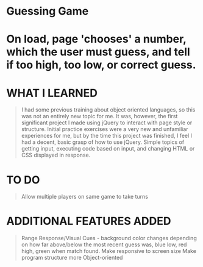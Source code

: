 # Guessing Game

# On load, page 'chooses' a number, which the user must guess, and tell if too high, too low, or correct guess.

# WHAT I LEARNED
> I had some previous training about object oriented languages, so this was not an entirely new topic for me.
> It was, however, the first significant project I made using jQuery to interact with page style or structure.
> Initial practice exercises were a very new and unfamiliar experiences for me, but by the time this project was finished,
> I feel I had a decent, basic grasp of how to use jQuery. Simple topics of getting input, executing code based on input,
> and changing HTML or CSS displayed in response.

# TO DO
> Allow multiple players on same game to take turns


# ADDITIONAL FEATURES ADDED
> Range Response/Visual Cues - background color changes depending on how far above/below the most recent guess was,
>   blue low, red high, green when match found.
> Make responsive to screen size
> Make program structure more Object-oriented